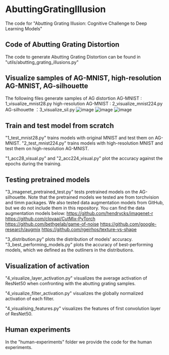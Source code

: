 # AbuttingGratingIllusion
The code for "Abutting Grating Illusion: Cognitive Challenge to Deep Learning Models"

## Code of Abutting Grating Distortion
The code to generate Abutting Grating Distortion can be found in "utils/abutting_grating_illusions.py"

## Visualize samples of AG-MNIST, high-resolution AG-MNIST, AG-silhouette
The following files generate samples of AG distortion
AG-MNIST : 1_visualize_mnist28.py
high-resolution AG-MNIST : 2_visualize_mnist224.py
AG-silhouette ：3_visualize_sil.py
![image](https://user-images.githubusercontent.com/48897111/205000986-b5b2f85c-8720-4731-b637-f427faaebe9b.png)
![image](https://user-images.githubusercontent.com/48897111/205001093-6151814b-d4b1-4eec-9dc7-b989340ad076.png)
![image](https://user-images.githubusercontent.com/48897111/205001212-892814cd-a668-4bc0-b9ec-982f022e8d6f.png)



## Train and test model from scratch
"1_test_mnist28.py" trains models with original MNIST and test them on AG-MNIST.
"2_test_mnist224.py" trains models with high-resolution MNIST and test them on high-resolution AG-MNIST.

"1_acc28_visual.py" and "2_acc224_visual.py" plot the accuracy against the epochs during the training.

## Testing pretrained models
"3_imagenet_pretrained_test.py" tests pretrained models on the AG-silhouette.
Note that the pretrained models we tested are from torchvision and timm packages.
We also tested data augmentation models from GitHub, but we do not include them in this repository.
You can find the data augmentation models below:
https://github.com/hendrycks/imagenet-r
https://github.com/clovaai/CutMix-PyTorch
https://github.com/bethgelab/game-of-noise
https://github.com/google-research/augmix
https://github.com/rgeirhos/texture-vs-shape

"3_distribution.py" plots the distribution of models' accuracy.
"3_best_performing_models.py" plots the accuracy of best-performing models, which we defined as the outliners in the distributions.

## Visualization of activation
"4_visualize_layer_activation.py" visualizes the average activation of ResNet50 when confronting with the abutting grating samples.

"4_visualize_filter_activation.py" visualizes the globally normalized activation of each filter.

"4_visualising_features.py" visualizes the features of first convolution layer of ResNet50.


## Human experiments
In the "human-experiments" folder we provide the code for the human experiments.
